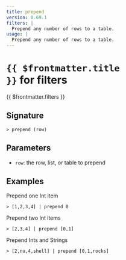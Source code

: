 ```yaml
---
title: prepend
version: 0.69.1
filters: |
  Prepend any number of rows to a table.
usage: |
  Prepend any number of rows to a table.
---
```


# <code>{{ $frontmatter.title }}</code> for filters

<div class='command-title'>{{ $frontmatter.filters }}</div>

## Signature

```> prepend (row)```

## Parameters

 -  `row`: the row, list, or table to prepend

## Examples

Prepend one Int item
```shell
> [1,2,3,4] | prepend 0
```

Prepend two Int items
```shell
> [2,3,4] | prepend [0,1]
```

Prepend Ints and Strings
```shell
> [2,nu,4,shell] | prepend [0,1,rocks]
```
